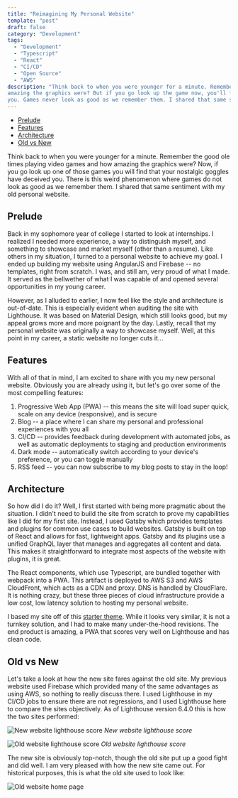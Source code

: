 ```yaml
---
title: "Reimagining My Personal Website"
template: "post"
draft: false
category: "Development"
tags:
  - "Development"
  - "Typescript"
  - "React"
  - "CI/CD"
  - "Open Source"
  - "AWS"
description: "Think back to when you were younger for a minute. Remember the good ole times playing video games and how 
amazing the graphics were? But if you go look up the game now, you'll find that your nostalgic goggles have deceived 
you. Games never look as good as we remember them. I shared that same sentiment with my old personal website."
---
```


- [Prelude](#prelude)
- [Features](#features)
- [Architecture](#architecture)
- [Old vs New](#old-vs-new)

Think back to when you were younger for a minute. Remember the good ole times playing video games and how amazing the 
graphics were? Now, if you go look up one of those games you will find that your nostalgic goggles have deceived you. 
There is this weird phenomenon where games do not look as good as we remember them. I shared that same sentiment with 
my old personal website.

## Prelude
Back in my sophomore year of college I started to look at internships. I realized I needed more experience, a way to 
distinguish myself, and something to showcase and market myself (other than a resume). Like others in my situation, I 
turned to a personal website to achieve my goal. I ended up building my website using AngularJS and Firebase -- no 
templates, right from scratch. I was, and still am, very proud of what I made. It served as the bellwether of what I 
was capable of and opened several opportunities in my young career.

However, as I alluded to earlier, I now feel like the style and architecture is out-of-date. This is especially evident 
when auditing the site with Lighthouse. It was based on Material Design, which still looks good, but my appeal grows more and 
more poignant by the day. Lastly, recall that my personal website was originally a way to showcase myself. Well, at 
this point in my career, a static website no longer cuts it...

## Features
With all of that in mind, I am excited to share with you my new personal website. Obviously you are already using it, 
but let's go over some of the most compelling features:
1) Progressive Web App (PWA) -- this means the site will load super quick, scale on any device (responsive), and is 
   secure
2) Blog -- a place where I can share my personal and professional experiences with you all
3) CI/CD -- provides feedback during development with automated jobs, as well as automatic deployments to staging and 
   production environments
4) Dark mode -- automatically switch according to your device's preference, or you can toggle manually
5) RSS feed -- you can now subscribe to my blog posts to stay in the loop!

## Architecture
So how did I do it? Well, I first started with being more pragmatic about the situation. I didn't need to build the 
site from scratch to prove my capabilities like I did for my first site. Instead, I used Gatsby which provides 
templates and plugins for common use cases to build websites. Gatsby is built on top of React and allows for fast, 
lightweight apps. Gatsby and its plugins use a unified GraphQL layer that manages and aggregates all content and data. 
This makes it straightforward to integrate most aspects of the website with plugins, it is great.

The React components, which use Typescript, are bundled together with webpack into a PWA. This artifact is deployed to 
AWS S3 and AWS CloudFront, which acts as a CDN and proxy. DNS is handled by CloudFlare. It is nothing crazy, but these 
three pieces of cloud infrastructure provide a low cost, low latency solution to hosting my personal website.

I based my site off of this [starter theme](https://www.gatsbyjs.com/starters/alxshelepenok/gatsby-starter-lumen). 
While it looks very similar, it is not a turnkey solution, and I had to make many under-the-hood revisions. The end 
product is amazing, a PWA that scores very well on Lighthouse and has clean code.

## Old vs New
Let's take a look at how the new site fares against the old site. My previous website used Firebase which provided many 
of the same advantages as using AWS, so nothing to really discuss there. I used Lighthouse in my CI/CD jobs to ensure 
there are not regressions, and I used Lighthouse here to compare the sites objectively. As of Lighthouse version 6.4.0 
this is how the two sites performed:

![New website lighthouse score](/media/new_website_lighthouse_score.png)
_New website lighthouse score_

![Old website lighthouse score](/media/old_website_lighthouse_score.png)
_Old website lighthouse score_

The new site is obviously top-notch, though the old site put up a good fight and did well. I am very pleased with how 
the new site came out. For historical purposes, this is what the old site used to look like:

![Old website home page](/media/old_website_home_page.png)

